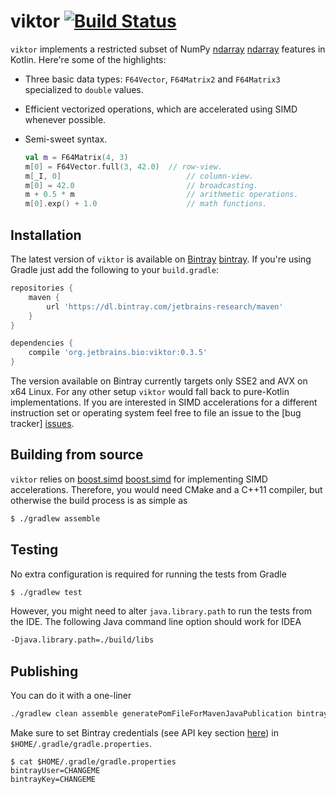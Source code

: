 viktor [![Build Status](https://travis-ci.org/JetBrains-Research/viktor.svg?branch=master)](https://travis-ci.org/JetBrains-Research/viktor)
======

`viktor` implements a restricted subset of NumPy [ndarray] [ndarray] features in
Kotlin. Here're some of the highlights:

* Three basic data types: `F64Vector`, `F64Matrix2` and
  `F64Matrix3` specialized to `double` values.
* Efficient vectorized operations, which are accelerated using SIMD whenever
  possible.
* Semi-sweet syntax.

    ```kotlin
    val m = F64Matrix(4, 3)
    m[0] = F64Vector.full(3, 42.0)  // row-view.
    m[_I, 0]                            // column-view.
    m[0] = 42.0                         // broadcasting.
    m + 0.5 * m                         // arithmetic operations.
    m[0].exp() + 1.0                    // math functions.
    ```

[ndarray]: http://docs.scipy.org/doc/numpy/reference/arrays.ndarray.html

Installation
------------

The latest version of `viktor` is available on [Bintray] [bintray]. If you're using
Gradle just add the following to your `build.gradle`:

```gradle
repositories {
    maven {
        url 'https://dl.bintray.com/jetbrains-research/maven'
    }
}

dependencies {
    compile 'org.jetbrains.bio:viktor:0.3.5'
}

```

[bintray]: https://bintray.com/jetbrains-research/maven/viktor/view

The version available on Bintray currently targets only SSE2 and AVX on x64
Linux. For any other setup `viktor` would fall back to pure-Kotlin
implementations. If you are interested in SIMD accelerations for a different
instruction set or operating system feel free to file an issue to the
[bug tracker] [issues].

[issues]: https://github.com/JetBrains-Research/viktor/issues

Building from source
--------------------

`viktor` relies on [boost.simd] [boost.simd] for implementing SIMD
accelerations. Therefore, you would need CMake and a C++11 compiler,
but otherwise the build process is as simple as

```bash
$ ./gradlew assemble
```

[boost.simd]: https://github.com/NumScale/boost.simd

Testing
-------

No extra configuration is required for running the tests from Gradle

```bash
$ ./gradlew test
```

However, you might need to alter `java.library.path` to run the tests from
the IDE. The following Java command line option should work for IDEA

```bash
-Djava.library.path=./build/libs
```

Publishing
----------

You can do it with a one-liner

```bash
./gradlew clean assemble generatePomFileForMavenJavaPublication bintrayUpload
```

Make sure to set Bintray credentials (see API key section
[here](https://bintray.com/profile/edit)) in `$HOME/.gradle/gradle.properties`.

```
$ cat $HOME/.gradle/gradle.properties
bintrayUser=CHANGEME
bintrayKey=CHANGEME
```

